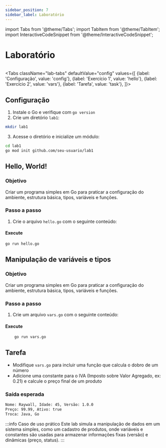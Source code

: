 ```yaml
---
sidebar_position: 7
sidebar_label: Laboratório
---
```


import Tabs from '@theme/Tabs';
import TabItem from '@theme/TabItem';
import InteractiveCodeSnippet from '@theme/InteractiveCodeSnippet';

# Laboratório

<div className="text--right" style={{ background:'#6eb6e6', borderBottom:'3px solid #007d9c', marginTop:'2rem', marginBottom:'5rem' }}>
<img src={require('@site/static/img/gophers/gopher-background.png').default} style={{ width:'20rem',padding:'10px 0' }} alt="" />
</div>

<Tabs
className="lab-tabs"
defaultValue="config"
values={[
{label: 'Configuração', value: 'config'},
{label: 'Exercício 1', value: 'hello'},
{label: 'Exercício 2', value: 'vars'},
{label: 'Tarefa', value: 'task'},
]}>
<TabItem value="config">

## Configuração

1. Instale o Go e verifique com `go version`
2. Crie um diretório `lab1`:

```bash
mkdir lab1
```

3. Acesse o diretório e inicialize um módulo:

```bash
cd lab1
go mod init github.com/seu-usuario/lab1
```

</TabItem>
<TabItem value="hello">

## Hello, World!

### Objetivo

Criar um programa simples em Go para praticar a configuração do ambiente, estrutura básica, tipos, variáveis e funções.

### Passo a passo

1. Crie o arquivo `hello.go` com o seguinte conteúdo:

<InteractiveCodeSnippet 
    src="code/mod1/lab/hello-world.go" 
    allowExecute={true} 
    allowEdit={false} />

#### Execute

```bash
go run hello.go
```

</TabItem>
<TabItem value="vars">

## Manipulação de variáveis e tipos

### Objetivo

Criar um programa simples em Go para praticar a configuração do ambiente, estrutura básica, tipos, variáveis e funções.

### Passo a passo

1. Crie um arquivo `vars.go` com o seguinte conteúdo:

<InteractiveCodeSnippet 
    src="code/mod1/lab/vars.go" 
    allowExecute={true} 
    allowEdit={false} />

#### Execute

```bash
    go run vars.go
```

</TabItem>
<TabItem value="task">

## Tarefa

- Modifique `vars.go` para incluir uma função que calcula o dobro de um número
- Adicione uma constante para o IVA (Imposto sobre Valor Agregado, ex: 0.21) e calcule o preço final de um produto

### Saída esperada

```bash
Nome: Raywall, Idade: 45, Versão: 1.0.0
Preço: 99.99, Ativo: true
Troca: Java, Go
```

:::info Caso de uso prático
Este lab simula a manipulação de dados em um sistema simples, como um cadastro de produtos, onde variáveis e constantes são usadas para armazenar informações fixas (versão) e dinâmicas (preço, status).
:::
</TabItem>
</Tabs>
